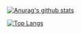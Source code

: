 [![Anurag's github stats](https://github-readme-stats.vercel.app/api?username=yingjia-git&show_icons=true&theme=synthwave)](https://github.com/anuraghazra/github-readme-stats)

[![Top Langs](https://github-readme-stats.vercel.app/api/top-langs/?username=yingjia-git&layout=compact&hide=Batchfile)](https://github.com/anuraghazra/github-readme-stats)

